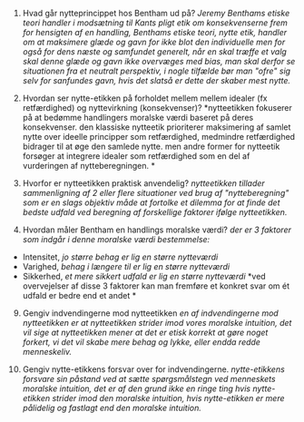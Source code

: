 1. Hvad går nytteprincippet hos Bentham ud på?
*Jeremy Benthams etiske teori handler i modsætning til Kants pligt etik om konsekvenserne frem for hensigten af en handling, Benthams etiske teori, nytte etik, handler om at maksimere glæde og gavn for ikke blot den individuelle men for også for dens næste og samfundet generelt, når en skal træffe et valg skal denne glæde og gavn ikke overvæges med bias, man skal derfor se situationen fra et neutralt perspektiv, i nogle tilfælde bør man "ofre" sig selv for sanfundes gavn, hvis det slatså er dette der skaber mest nytte.*

3. Hvordan ser nytte-etikken på forholdet mellem mellem idealer (fx retfærdighed) og nyttevirkning (konsekvenser)?
*nytteetikken fokuserer på at bedømme handlingers moralske værdi baseret på deres konsekvenser. den klassiske nytteetik prioriterer maksimering af samlet nytte over ideelle principper som retfærdighed, medmindre retfærdighed bidrager til at øge den samlede nytte. men andre former for nytteetik forsøger at integrere idealer som retfærdighed som en del af vurderingen af nytteberegningen. *

5. Hvorfor er nytteetikken praktisk anvendelig?
*nytteetikken tillader sammenligning af 2 eller flere situationer ved brug af "nytteberegning" som er en slags objektiv måde at fortolke et dilemma for at finde det bedste udfald ved beregning af forskellige faktorer ifølge nytteetikken.*

7. Hvordan måler Bentham en handlings moralske værdi?
*der er 3 faktorer som indgår i denne moralske værdi bestemmelse:*
- Intensitet, *jo større behag er lig en større nytteværdi*
- Varighed, *behag i længere til er lig en større nytteværdi*
- Sikkerhed, *et mere sikkert udfald er lig en større nytteværdi*
*ved overvejelser af disse 3 faktorer kan man fremføre et konkret svar om ét udfald er bedre end et andet *

9. Gengiv indvendingerne mod nytteetikken
*en af indvendingerne mod nytteetikken er at nytteetikken strider imod vores moralske intuition, det vil sige at nytteetikken mener at det er etisk korrekt at gøre noget forkert, vi det vil skabe mere behag og lykke, eller endda redde menneskeliv.*

11. Gengiv nytte-etikkens forsvar over for indvendingerne.
*nytte-etikkens forsvare sin påstand ved at sætte spørgsmålstegn ved menneskets moralske intuition, det er af den grund ikke en ringe ting hvis nytte-etikken strider imod den moralske intuition, hvis nytte-etikken er mere pålidelig og fastlagt end den moralske intuition.*

